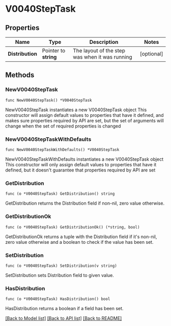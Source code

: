 # V0040StepTask

## Properties

Name | Type | Description | Notes
------------ | ------------- | ------------- | -------------
**Distribution** | Pointer to **string** | The layout of the step was when it was running | [optional] 

## Methods

### NewV0040StepTask

`func NewV0040StepTask() *V0040StepTask`

NewV0040StepTask instantiates a new V0040StepTask object
This constructor will assign default values to properties that have it defined,
and makes sure properties required by API are set, but the set of arguments
will change when the set of required properties is changed

### NewV0040StepTaskWithDefaults

`func NewV0040StepTaskWithDefaults() *V0040StepTask`

NewV0040StepTaskWithDefaults instantiates a new V0040StepTask object
This constructor will only assign default values to properties that have it defined,
but it doesn't guarantee that properties required by API are set

### GetDistribution

`func (o *V0040StepTask) GetDistribution() string`

GetDistribution returns the Distribution field if non-nil, zero value otherwise.

### GetDistributionOk

`func (o *V0040StepTask) GetDistributionOk() (*string, bool)`

GetDistributionOk returns a tuple with the Distribution field if it's non-nil, zero value otherwise
and a boolean to check if the value has been set.

### SetDistribution

`func (o *V0040StepTask) SetDistribution(v string)`

SetDistribution sets Distribution field to given value.

### HasDistribution

`func (o *V0040StepTask) HasDistribution() bool`

HasDistribution returns a boolean if a field has been set.


[[Back to Model list]](../README.md#documentation-for-models) [[Back to API list]](../README.md#documentation-for-api-endpoints) [[Back to README]](../README.md)


